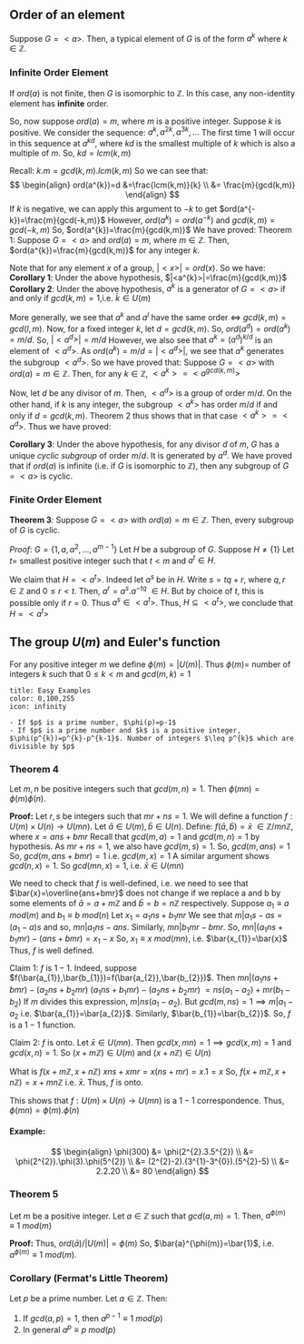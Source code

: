 ## Order of an element

Suppose $G = <a>$. Then, a typical element of $G$ is of the form $a^{k}$ where $k \in \mathbb{Z}$.

### Infinite Order Element

If $ord(a)$ is not finite, then $G$ is isomorphic to $\mathbb{Z}$. In this case, any non-identity element has **infinite** order.

So, now suppose $ord(a) =m$, where $m$ is a positive integer. Suppose $k$ is positive. We consider the sequence:
$a^{k},a^{2k},a^{3k},\dots$
The first time $1$ will occur in this sequence at $a^{kd}$, where $kd$ is the smallest multiple of $k$ which is also a multiple of $m$. So, $kd=lcm(k,m)$

Recall: $k.m=gcd(k,m).lcm(k,m)$
So we can see that:
$$
\begin{align}
ord(a^{k})=d &=\frac{lcm(k,m)}{k} \\
&= \frac{m}{gcd(k,m)}
\end{align}
$$
If $k$ is negative, we can apply this argument to $-k$ to get 
$ord(a^{-k})=\frac{m}{gcd(-k,m)}$
However, $ord(a^{k})=ord(a^{-k})$
and $gcd(k,m)=gcd(-k,m)$
So, $ord(a^{k})=\frac{m}{gcd(k,m)}$
We have proved:
Theorem 1: Suppose $G=<a>$ and $ord(a)=m$, where $m \in \mathbb{Z}$. Then, $ord(a^{k})=\frac{m}{gcd(k,m)}$ for any integer $k$.

Note that for any element $x$ of a group, $|<x>|=ord(x)$. So we have:
**Corollary 1**: Under the above hypothesis, $|<a^{k}>|=\frac{m}{gcd(k,m)}$
**Corollary 2**: Under the above hypothesis, $a^{k}$ is a generator of $G=<a>$ if and only if $gcd(k,m)=1$,i.e. $\bar{k} \in U(m)$

More generally, we see that $a^{k}$ and $a^{l}$ have the same order $\iff$ $gcd(k,m)=gcd(l,m)$. Now, for a fixed integer $k$, let $d=gcd(k,m)$. So, $ord(a^{d})=ord(a^{k})=m/d$.
So, $|<a^{d}>|=m/d$
However, we also see that $a^{k}=(a^{d})^{k/d}$ is an element of $<a^{d}>$.
As $ord(a^{k})=m/d=|<a^{d}>|$,
we see that $a^{k}$ generates the subgroup $<a^{d}>$. So we have proved that:
Suppose $G = <a>$ with $ord(a)=m \in \mathbb{Z}$. Then, for any $k \in \mathbb{Z}$, $<a^{k}>=<a^{gcd(k,m)}>$

Now, let $d$ be any divisor of $m$. Then, $<a^{d}>$ is a group of order $m/d$. On the other hand, if $k$ is any integer, the subgroup $<a^{k}>$ has order $m/d$ if and only if $d=gcd(k,m)$.
Theorem 2 thus shows that in that case $<a^{k}>=<a^{d}>$. Thus we have proved:

**Corollary 3**: Under the above hypothesis, for any divisor $d$ of $m$, $G$ has a unique *cyclic subgroup* of order $m/d$. It is generated by $a^{d}$. We have proved that if $ord(a)$ is infinite (i.e. if $G$ is isomorphic to $\mathbb{Z}$), then any subgroup of $G= <a>$ is cyclic.

### Finite Order Element

**Theorem 3**:
Suppose $G= <a>$ with $ord(a) =m \in \mathbb{Z}$. Then, every subgroup of $G$ is cyclic.

*Proof*:
$G=\{ 1,a,a^{2},\dots,a^{m-1} \}$
Let $H$ be a subgroup of $G$. Suppose $H \neq \{ 1 \}$
Let $t=$ smallest positive integer such that $t <m$ and $a^{t} \in H$.

We claim that $H=<a^{t}>$. Indeed let $a^{s}$ be in $H$. Write $s=tq+r$, where $q,r \in \mathbb{Z}$ and $0 \leq r < t$.
Then, $a^{r}=a^{s}.a^{-tq} \text{ } \in H$. But by choice of $t$, this is possible only if $r=0$. Thus $a^{s}\in <a^{t}>$.
Thus, $H \subseteq <a^{t}>$, we conclude that $H=<a^{t}>$

## The group $U(m)$ and Euler's function

For any positive integer $m$ we define $\phi(m)=|U(m)|$. Thus $\phi(m)=$ number of integers $k$ such that $0 \leq k< m$ and $gcd(m,k)=1$

```ad-note
title: Easy Examples
color: 0,100,255
icon: infinity

- If $p$ is a prime number, $\phi(p)=p-1$
- If $p$ is a prime number and $k$ is a positive integer, $\phi(p^{k})=p^{k}-p^{k-1}$. Number of integers $\leq p^{k}$ which are divisible by $p$
```

### Theorem 4

Let $m,n$ be positive integers such that $gcd(m,n)=1$. Then $\phi(mn)=\phi(m)\phi(n)$.

**Proof:**
Let $r,s$ be integers such that $mr+ns=1$. We will define a function $f: U(m) \times U(n) \to U(mn)$. Let $\bar{a} \in U(m), \bar{b} \in U(n)$.
Define:
$f(\bar{a},\bar{b})=\bar{x} \text{ } \in \mathbb{Z}/mn\mathbb{Z}$, where $x=ans+bmr$
Recall that $gcd(m,a)=1$ and $gcd(m,n)=1$ by hypothesis. As $mr+ns=1$, we also have $gcd(m,s)=1$.
So, $gcd(m,ans)=1$
So, $gcd(m,ans+bmr)=1$
i.e. $gcd(m,x)=1$
A similar argument shows $gcd(n,x)=1$.
So $gcd(mn,x)=1$, i.e. $\bar{x} \in U(mn)$

We need to check that $f$ is well-defined, i.e. we need to see that $\bar{x}=\overline{ans+bmr}$ does not change if we replace a and b by some elements of $\bar{a}=a+m\mathbb{Z}$ and $\bar{ b}=b=n\mathbb{Z}$ respectively.
Suppose $a_{1}\equiv a \text{ }mod(m)$
and $b_{1}\equiv b \text{ } mod(n)$
Let $x_{1}=a_{1}ns+b_{1}mr$
We see that $m|a_{1}s-as=(a_{1}-a)s$
and so, $mn|a_{1}ns-ans$.
Similarly, $mn|b_{1}mr-bmr$.
So, $mn|(a_{1}ns+b_{1}mr)-(ans+bmr)=x_{1}-x$
So, $x_{1}\equiv x \text{ } mod(mn)$, i.e. $\bar{x_{1}}=\bar{x}$
Thus, $f$ is well defined.

Claim 1:
$f$ is $1-1$. Indeed, suppose $f(\bar{a_{1}},\bar{b_{1}})=f(\bar{a_{2}},\bar{b_{2}})$.
Then $mn|(a_{1}ns+bmr)-(a_{2}ns+b_{2}mr)$
  $(a_{1}ns+b_{1}mr)-(a_{2}ns+b_{2}mr)$
$=ns(a_{1}-a_{2})+mr(b_{1}-b_{2})$
If $m$ divides this expression, $m|ns(a_{1}-a_{2})$. But $gcd(m,ns)=1\implies m|a_{1}-a_{2}$ i.e. $\bar{a_{1}}=\bar{a_{2}}$. Similarly, $\bar{b_{1}}=\bar{b_{2}}$.
So, $f$ is a $1-1$ function.

Claim 2:
$f$ is onto.
Let $\bar{x} \in U(mn)$. Then $gcd(x,mn)=1 \implies gcd(x,m)=1$ and $gcd(x,n)=1$. So $(x+m\mathbb{Z}) \in U(m)$ and $(x+n\mathbb{Z}) \in U(n)$

What is $f(x+m\mathbb{Z}, x+n\mathbb{Z})$
$xns+xmr=x(ns+mr)=x.1=x$
So, $f(x+m\mathbb{Z},x+n\mathbb{Z})=x+mn\mathbb{Z}$ i.e. $\bar{x}$. Thus, $f$ is onto.

This shows that $f: U(m) \times U(n)\to U(mn)$ is a $1-1$ correspondence.
Thus, $\phi(mn)=\phi(m).\phi(n)$

#### Example:
$$
\begin{align}
\phi(300) &= \phi(2^{2}.3.5^{2}) \\
&= \phi(2^{2}).\phi(3).\phi(5^{2}) \\
&= (2^{2}-2).(3^{1}-3^{0}).(5^{2}-5) \\
&= 2.2.20 \\
&= 80
\end{align}
$$
### Theorem 5
Let $m$ be a positive integer. Let $a \in \mathbb{Z}$ such that $gcd(a,m)=1$. Then, $a^{\phi(m)}\equiv1 \text{ } mod(m)$

**Proof:**
Thus, $ord(\bar{a})/|U(m)|=\phi(m)$
So, $\bar{a}^{\phi(m)}=\bar{1}$, i.e. $a^{\phi(m)}\equiv 1 \text{ } mod(m)$.

### Corollary (Fermat's Little Theorem)

Let $p$ be a prime number. Let $a \in \mathbb{Z}$. Then:
1. If $gcd(a,p)=1$, then $a^{p-1}\equiv 1 \text{ } mod(p)$
2. In general $a^{p}\equiv p \text{ } mod(p)$
